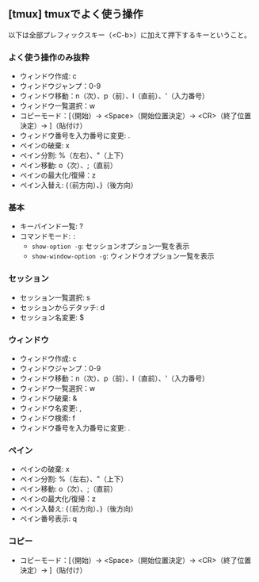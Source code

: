 ## [tmux] tmuxでよく使う操作
以下は全部プレフィックスキー（\<C-b\>）に加えて押下するキーということ。

### よく使う操作のみ抜粋
- ウィンドウ作成: c
- ウィンドウジャンプ：0-9
- ウィンドウ移動：n（次）、p（前）、l（直前）、'（入力番号）
- ウィンドウ一覧選択：w
- コピーモード：[（開始）→  \<Space\>（開始位置決定）→ \<CR\>（終了位置決定）→ ]（貼付け）
- ウィンドウ番号を入力番号に変更: .
- ペインの破棄: x
- ペイン分割: %（左右）、"（上下）
- ペイン移動: o（次）、;（直前）
- ペインの最大化/復帰：z
- ペイン入替え: {（前方向）、}（後方向）

### 基本
- キーバインド一覧: ?
- コマンドモード: `:`
    - `show-option -g`: セッションオプション一覧を表示
    - `show-window-option -g`: ウィンドウオプション一覧を表示

### セッション
- セッション一覧選択: s
- セッションからデタッチ: d
- セッション名変更: $

### ウィンドウ
- ウィンドウ作成: c
- ウィンドウジャンプ：0-9
- ウィンドウ移動：n（次）、p（前）、l（直前）、'（入力番号）
- ウィンドウ一覧選択：w
- ウィンドウ破棄: &
- ウィンドウ名変更: ,
- ウィンドウ検索: f
- ウィンドウ番号を入力番号に変更: .

### ペイン
- ペインの破棄: x
- ペイン分割: %（左右）、"（上下）
- ペイン移動: o（次）、;（直前）
- ペインの最大化/復帰：z
- ペイン入替え: {（前方向）、}（後方向）
- ペイン番号表示: q

### コピー
- コピーモード：[（開始）→  \<Space\>（開始位置決定）→ \<CR\>（終了位置決定）→ ]（貼付け）

